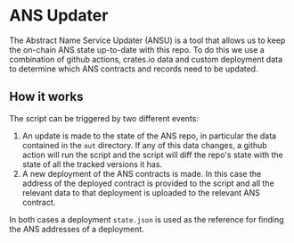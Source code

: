 # ANS Updater

The Abstract Name Service Updater (ANSU) is a tool that allows us to keep the on-chain ANS state up-to-date with this repo. To do this we use a combination of github actions, crates.io data and custom deployment data to determine which ANS contracts and records need to be updated.

## How it works

The script can be triggered by two different events:

1. An update is made to the state of the ANS repo, in particular the data contained in the `out` directory. If any of this data changes, a github action will run the script and the script will diff the repo's state with the state of all the tracked versions it has.
2. A new deployment of the ANS contracts is made. In this case the address of the deployed contract is provided to the script and all the relevant data to that deployment is uploaded to the relevant ANS contract.

In both cases a deployment `state.json` is used as the reference for finding the ANS addresses of a deployment.
